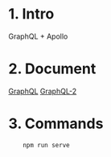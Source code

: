 # 1. Intro
GraphQL + Apollo

# 2. Document
[GraphQL](https://www.youtube.com/watch?v=AEptYkblFg8)
[GraphQL-2](https://www.youtube.com/watch?v=MSa0UqmqfG4)

# 3. Commands
```
    npm run serve
```

